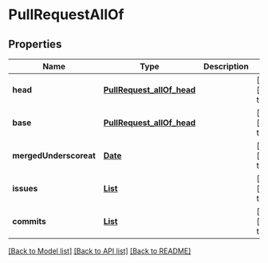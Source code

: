 # PullRequestAllOf
## Properties

Name | Type | Description | Notes
------------ | ------------- | ------------- | -------------
**head** | [**PullRequest_allOf_head**](PullRequest_allOf_head.md) |  | [optional] [default to null]
**base** | [**PullRequest_allOf_head**](PullRequest_allOf_head.md) |  | [optional] [default to null]
**mergedUnderscoreat** | [**Date**](DateTime.md) |  | [optional] [default to null]
**issues** | [**List**](Issue.md) |  | [optional] [default to null]
**commits** | [**List**](Commit.md) |  | [optional] [default to null]

[[Back to Model list]](../README.md#documentation-for-models) [[Back to API list]](../README.md#documentation-for-api-endpoints) [[Back to README]](../README.md)

